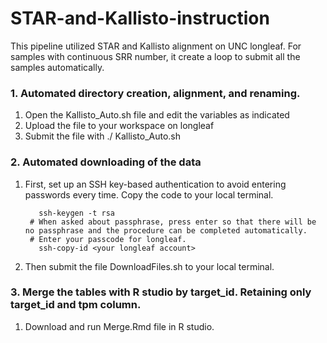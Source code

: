 # STAR-and-Kallisto-instruction
This pipeline utilized STAR and Kallisto alignment on UNC longleaf. For samples with continuous SRR number, it create a loop to submit all the samples automatically.

### 1. Automated directory creation, alignment, and renaming. 
1) Open the Kallisto_Auto.sh file and edit the variables as indicated
2) Upload the file to your workspace on longleaf
3) Submit the file with ./ Kallisto_Auto.sh

### 2. Automated downloading of the data 
1) First, set up an SSH key-based authentication to avoid entering passwords every time. Copy the code to your local terminal.

          ssh-keygen -t rsa
        # When asked about passphrase, press enter so that there will be no passphrase and the procedure can be completed automatically.
        # Enter your passcode for longleaf.
          ssh-copy-id <your longleaf account>

3) Then submit the file DownloadFiles.sh to your local terminal.
      
### 3. Merge the tables with R studio by target_id. Retaining only target_id and tpm column.
1) Download and run Merge.Rmd file in R studio. 

